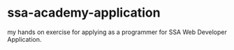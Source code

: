 # ssa-academy-application
my hands on exercise for applying as a programmer for SSA Web Developer Application.
